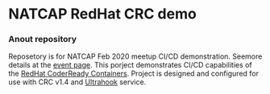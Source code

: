 # NATCAP RedHat CRC demo  

### Anout repository
Reposetory is for NATCAP Feb 2020 meetup CI/CD demonstration. Seemore details at the [event page](https://www.meetup.com/natcapoug-middleware/events/267734332).
This porject demonstrates CI/CD capabilities of the [RedHat CoderReady Containers](https://developers.redhat.com/products/codeready-containers). 
Project is designed and configured for use with CRC v1.4 and [Ultrahook](http://www.ultrahook.com/) service. 

